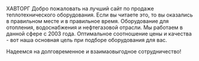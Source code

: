 ХАВТОРГ Добро пожаловать на  лучший сайт по продаже теплотехнического оборудования.
Если вы читаете это, то вы оказались в правильном месте и в правильное время.
Оборудование для отопления, водоснабжения и нефтегазовой отрасли.
Мы работаем в данной сфере с 2003 года.
Оптимальное соотношение цены и качества - вот  наша  основная цель при подборе оборудования для вас.

Надеемся на долговременное и взаимаовыгодное сотрудничество!
